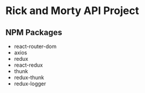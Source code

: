 # Rick and Morty API Project

## NPM Packages
* react-router-dom
* axios
* redux
* react-redux
* thunk
* redux-thunk
* redux-logger